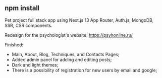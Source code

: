 ## npm install

Pet project
full stack app using Next.js 13 App Router, Auth.js, MongoDB, SSR, CSR components.

Redesign for the psychologist's website:
https://psyhonline.ru/


Finished:

* Main, About, Blog, Techniques, and Contacts Pages;
* Added admin panel for adding and editing posts;
* Dark and light themes;
* There is a possibility of registration for new users by email and google;

